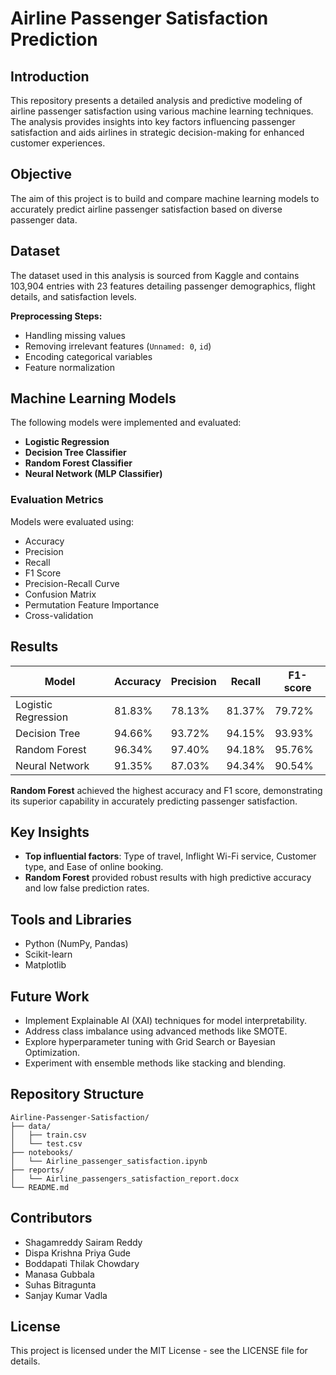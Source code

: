 # Airline Passenger Satisfaction Prediction

## Introduction

This repository presents a detailed analysis and predictive modeling of airline passenger satisfaction using various machine learning techniques. The analysis provides insights into key factors influencing passenger satisfaction and aids airlines in strategic decision-making for enhanced customer experiences.

## Objective

The aim of this project is to build and compare machine learning models to accurately predict airline passenger satisfaction based on diverse passenger data.

## Dataset

The dataset used in this analysis is sourced from Kaggle and contains 103,904 entries with 23 features detailing passenger demographics, flight details, and satisfaction levels.

**Preprocessing Steps:**
- Handling missing values
- Removing irrelevant features (`Unnamed: 0`, `id`)
- Encoding categorical variables
- Feature normalization

## Machine Learning Models

The following models were implemented and evaluated:
- **Logistic Regression**
- **Decision Tree Classifier**
- **Random Forest Classifier**
- **Neural Network (MLP Classifier)**

### Evaluation Metrics

Models were evaluated using:
- Accuracy
- Precision
- Recall
- F1 Score
- Precision-Recall Curve
- Confusion Matrix
- Permutation Feature Importance
- Cross-validation

## Results

| Model                  | Accuracy | Precision | Recall | F1-score |
|------------------------|----------|-----------|--------|----------|
| Logistic Regression    | 81.83%   | 78.13%    | 81.37% | 79.72%   |
| Decision Tree          | 94.66%   | 93.72%    | 94.15% | 93.93%   |
| Random Forest          | 96.34%   | 97.40%    | 94.18% | 95.76%   |
| Neural Network         | 91.35%   | 87.03%    | 94.34% | 90.54%   |

**Random Forest** achieved the highest accuracy and F1 score, demonstrating its superior capability in accurately predicting passenger satisfaction.

## Key Insights
- **Top influential factors**: Type of travel, Inflight Wi-Fi service, Customer type, and Ease of online booking.
- **Random Forest** provided robust results with high predictive accuracy and low false prediction rates.

## Tools and Libraries
- Python (NumPy, Pandas)
- Scikit-learn
- Matplotlib

## Future Work
- Implement Explainable AI (XAI) techniques for model interpretability.
- Address class imbalance using advanced methods like SMOTE.
- Explore hyperparameter tuning with Grid Search or Bayesian Optimization.
- Experiment with ensemble methods like stacking and blending.

## Repository Structure
```
Airline-Passenger-Satisfaction/
├── data/
│   ├── train.csv
│   └── test.csv
├── notebooks/
│   └── Airline_passenger_satisfaction.ipynb
├── reports/
│   └── Airline_passengers_satisfaction_report.docx
└── README.md
```

## Contributors
- Shagamreddy Sairam Reddy
- Dispa Krishna Priya Gude
- Boddapati Thilak Chowdary
- Manasa Gubbala
- Suhas Bitragunta
- Sanjay Kumar Vadla

## License

This project is licensed under the MIT License - see the LICENSE file for details.
